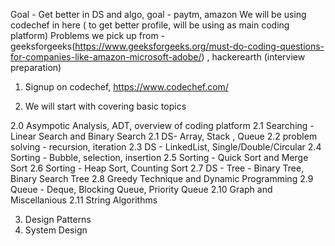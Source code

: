 Goal - Get better in DS and algo, goal - paytm, amazon
       We will be using codechef in here ( to get better profile, will be using as main coding platform)
       Problems we pick up from - geeksforgeeks(https://www.geeksforgeeks.org/must-do-coding-questions-for-companies-like-amazon-microsoft-adobe/)
        , hackerearth (interview preparation)

1. Signup on codechef, https://www.codechef.com/

2. We will start with covering basic topics

2.0 Asympotic Analysis, ADT, overview of coding platform
2.1 Searching - Linear Search and Binary Search
2.1 DS- Array, Stack , Queue
2.2 problem solving - recursion, iteration
2.3 DS - LinkedList, Single/Double/Circular
2.4 Sorting - Bubble, selection, insertion
2.5 Sorting - Quick Sort and Merge Sort
2.6 Sorting - Heap Sort, Counting Sort
2.7 DS - Tree - Binary Tree, Binary Search Tree
2.8 Greedy Technique and Dynamic Programming
2.9 Queue - Deque, Blocking Queue, Priority Queue
2.10 Graph and Miscellanious
2.11 String Algorithms

3. Design Patterns
3. System Design
